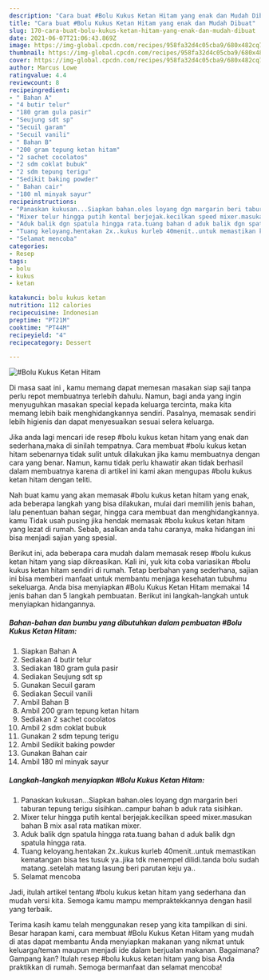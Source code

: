 ```yaml
---
description: "Cara buat #Bolu Kukus Ketan Hitam yang enak dan Mudah Dibuat"
title: "Cara buat #Bolu Kukus Ketan Hitam yang enak dan Mudah Dibuat"
slug: 170-cara-buat-bolu-kukus-ketan-hitam-yang-enak-dan-mudah-dibuat
date: 2021-06-07T21:06:43.869Z
image: https://img-global.cpcdn.com/recipes/958fa32d4c05cba9/680x482cq70/bolu-kukus-ketan-hitam-foto-resep-utama.jpg
thumbnail: https://img-global.cpcdn.com/recipes/958fa32d4c05cba9/680x482cq70/bolu-kukus-ketan-hitam-foto-resep-utama.jpg
cover: https://img-global.cpcdn.com/recipes/958fa32d4c05cba9/680x482cq70/bolu-kukus-ketan-hitam-foto-resep-utama.jpg
author: Marcus Lowe
ratingvalue: 4.4
reviewcount: 8
recipeingredient:
- " Bahan A"
- "4 butir telur"
- "180 gram gula pasir"
- "Seujung sdt sp"
- "Secuil garam"
- "Secuil vanili"
- " Bahan B"
- "200 gram tepung ketan hitam"
- "2 sachet cocolatos"
- "2 sdm coklat bubuk"
- "2 sdm tepung terigu"
- "Sedikit baking powder"
- " Bahan cair"
- "180 ml minyak sayur"
recipeinstructions:
- "Panaskan kukusan...Siapkan bahan.oles loyang dgn margarin beri taburan tepung terigu sisihkan..campur bahan b aduk rata sisihkan."
- "Mixer telur hingga putih kental berjejak.kecilkan speed mixer.masukan bahan B mix asal rata matikan mixer."
- "Aduk balik dgn spatula hingga rata.tuang bahan d aduk balik dgn spatula hingga rata."
- "Tuang keloyang.hentakan 2x..kukus kurleb 40menit..untuk memastikan kematangan bisa tes tusuk ya..jika tdk menempel dilidi.tanda bolu sudah matang..setelah matang lasung beri parutan keju ya.."
- "Selamat mencoba"
categories:
- Resep
tags:
- bolu
- kukus
- ketan

katakunci: bolu kukus ketan 
nutrition: 112 calories
recipecuisine: Indonesian
preptime: "PT21M"
cooktime: "PT44M"
recipeyield: "4"
recipecategory: Dessert

---
```



![#Bolu Kukus Ketan Hitam](https://img-global.cpcdn.com/recipes/958fa32d4c05cba9/680x482cq70/bolu-kukus-ketan-hitam-foto-resep-utama.jpg)

Di masa  saat ini , kamu memang dapat memesan masakan siap saji tanpa perlu repot membuatnya terlebih dahulu. Namun, bagi anda yang ingin menyuguhkan masakan special kepada keluarga tercinta, maka kita memang lebih baik menghidangkannya sendiri. Pasalnya, memasak sendiri lebih higienis dan dapat menyesuaikan sesuai selera keluarga.

Jika anda lagi mencari ide resep #bolu kukus ketan hitam yang enak dan sederhana,maka di sinilah tempatnya. Cara membuat #bolu kukus ketan hitam  sebenarnya tidak sulit untuk dilakukan jika kamu membuatnya dengan cara yang benar. Namun, kamu tidak perlu khawatir akan tidak berhasil dalam membuatnya 
karena di artikel ini kami akan mengupas #bolu kukus ketan hitam dengan teliti.  



Nah buat kamu yang akan memasak #bolu kukus ketan hitam yang enak, ada beberapa langkah yang bisa dilakukan, mulai dari memilih jenis bahan, lalu penentuan bahan segar, hingga cara membuat dan menghidangkannya. kamu Tidak usah pusing jika hendak memasak #bolu kukus ketan hitam yang lezat di rumah. Sebab, asalkan anda  tahu caranya, maka hidangan ini bisa menjadi sajian yang spesial.

Berikut ini, ada beberapa cara mudah dalam memasak resep #bolu kukus ketan hitam yang siap dikreasikan. Kali ini, yuk kita coba variasikan #bolu kukus ketan hitam sendiri di rumah. Tetap berbahan yang sederhana, sajian ini bisa memberi manfaat untuk membantu menjaga kesehatan tubuhmu sekeluarga. Anda bisa menyiapkan #Bolu Kukus Ketan Hitam memakai 14 jenis bahan dan 5 langkah pembuatan. Berikut ini langkah-langkah untuk menyiapkan hidangannya.

<!--inarticleads1-->

##### Bahan-bahan dan bumbu yang dibutuhkan dalam pembuatan #Bolu Kukus Ketan Hitam:

1. Siapkan  Bahan A
1. Sediakan 4 butir telur
1. Sediakan 180 gram gula pasir
1. Sediakan Seujung sdt sp
1. Gunakan Secuil garam
1. Sediakan Secuil vanili
1. Ambil  Bahan B
1. Ambil 200 gram tepung ketan hitam
1. Sediakan 2 sachet cocolatos
1. Ambil 2 sdm coklat bubuk
1. Gunakan 2 sdm tepung terigu
1. Ambil Sedikit baking powder
1. Gunakan  Bahan cair
1. Ambil 180 ml minyak sayur




<!--inarticleads2-->

##### Langkah-langkah menyiapkan #Bolu Kukus Ketan Hitam:

1. Panaskan kukusan...Siapkan bahan.oles loyang dgn margarin beri taburan tepung terigu sisihkan..campur bahan b aduk rata sisihkan.
1. Mixer telur hingga putih kental berjejak.kecilkan speed mixer.masukan bahan B mix asal rata matikan mixer.
1. Aduk balik dgn spatula hingga rata.tuang bahan d aduk balik dgn spatula hingga rata.
1. Tuang keloyang.hentakan 2x..kukus kurleb 40menit..untuk memastikan kematangan bisa tes tusuk ya..jika tdk menempel dilidi.tanda bolu sudah matang..setelah matang lasung beri parutan keju ya..
1. Selamat mencoba




Jadi, itulah artikel tentang  #bolu kukus ketan hitam  yang sederhana dan mudah versi kita. Semoga kamu mampu mempraktekkannya dengan hasil yang terbaik. 

Terima kasih kamu telah menggunakan resep yang kita tampilkan di sini. Besar harapan kami, cara membuat  #Bolu Kukus Ketan Hitam yang mudah di atas dapat membantu Anda menyiapkan makanan yang nikmat untuk keluarga/teman maupun menjadi ide dalam berjualan makanan. Bagaimana? Gampang kan? Itulah resep #bolu kukus ketan hitam yang bisa Anda praktikkan di rumah. Semoga bermanfaat dan selamat mencoba!

